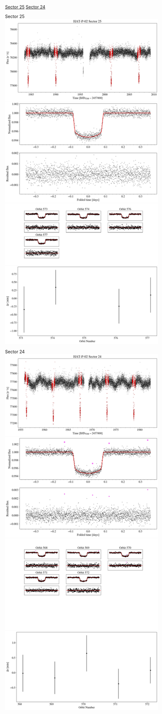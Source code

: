 [Sector 25](#sector25)
[Sector 24](#sector24)

<a name = "sector25"></a>
Sector 25
![alt text](/tt/HAT-P-02_Sector_25/HAT-P-02_Sector_25_a_TimeSeries.png)
![alt text](/tt/HAT-P-02_Sector_25/HAT-P-02_Sector_25_b_FoldedLightCurve.png)
![alt text](/tt/HAT-P-02_Sector_25/HAT-P-02_Sector_25_b_IndividualTransitsWithFit.png)
![alt text](/tt/HAT-P-02_Sector_25/HAT-P-02_Sector_25_c_TimingResiduals.png)

<a name = "sector24"></a>
Sector 24
![alt text](/tt/HAT-P-02_Sector_24/HAT-P-02_Sector_24_a_TimeSeries.png)
![alt text](/tt/HAT-P-02_Sector_24/HAT-P-02_Sector_24_b_FoldedLightCurve.png)
![alt text](/tt/HAT-P-02_Sector_24/HAT-P-02_Sector_24_b_IndividualTransitsWithFit.png)
![alt text](/tt/HAT-P-02_Sector_24/HAT-P-02_Sector_24_c_TimingResiduals.png)

